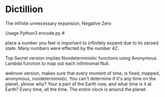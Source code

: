 # Dictillion
The infinite unnecessary expansion, Negative Zero


Usage Python3 encode.py #

place a number you feel is important to infinitely expand due to its zeroed state. Many numbers were effected by the number 42.

Top Secret version implies Nondeterministic functions using Anonymous Lambda function to map out each infintisimal Null.

weknow version, makes sure that every moment of time, is fixed, mapped, anonymous, nondeterministic. You can't determine if it's any time on the planet, yknow why? Your a part of the Earth now, and what time is it at Earth? Every time, all the time. The entire clock is around the planet.
